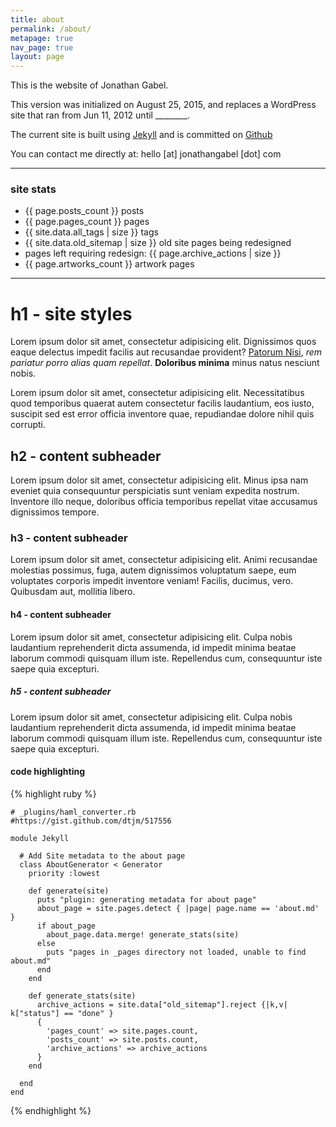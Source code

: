 ```yaml
---
title: about
permalink: /about/
metapage: true
nav_page: true
layout: page
---
```


This is the website of Jonathan Gabel.

This version was initialized on August 25, 2015, and replaces a WordPress site that ran from Jun 11, 2012 until ________.

The current site is built using [Jekyll](http://jekyllrb.com/) and is committed on [Github](https://github.com/josankapo)

You can contact me directly at: hello [at] jonathangabel [dot] com

---

### site stats

  * {{ page.posts_count }} posts
  * {{ page.pages_count }} pages
  * {{ site.data.all_tags | size }} tags
  * {{ site.data.old_sitemap | size }} old site pages being redesigned
  * pages left requiring redesign: {{ page.archive_actions | size }}
  * {{ page.artworks_count }} artwork pages

---

# h1 - site styles

Lorem ipsum dolor sit amet, consectetur adipisicing elit. Dignissimos quos eaque delectus impedit facilis aut recusandae provident?  [Patorum Nisi](#), *rem pariatur porro alias quam repellat*. **Doloribus minima** minus natus nesciunt nobis.

Lorem ipsum dolor sit amet, consectetur adipisicing elit. Necessitatibus quod temporibus quaerat autem consectetur facilis laudantium, eos iusto, suscipit sed est error officia inventore quae, repudiandae dolore nihil quis corrupti.

## h2 - content subheader

Lorem ipsum dolor sit amet, consectetur adipisicing elit. Minus ipsa nam eveniet quia consequuntur perspiciatis sunt veniam expedita nostrum. Inventore illo neque, doloribus officia temporibus repellat vitae accusamus dignissimos tempore.

### h3 - content subheader

Lorem ipsum dolor sit amet, consectetur adipisicing elit. Animi recusandae molestias possimus, fuga, autem dignissimos voluptatum saepe, eum voluptates corporis impedit inventore veniam! Facilis, ducimus, vero. Quibusdam aut, mollitia libero.

#### h4 - content subheader

Lorem ipsum dolor sit amet, consectetur adipisicing elit. Culpa nobis laudantium reprehenderit dicta assumenda, id impedit minima beatae laborum commodi quisquam illum iste. Repellendus cum, consequuntur iste saepe quia excepturi.

##### h5 - content subheader

Lorem ipsum dolor sit amet, consectetur adipisicing elit. Culpa nobis laudantium reprehenderit dicta assumenda, id impedit minima beatae laborum commodi quisquam illum iste. Repellendus cum, consequuntur iste saepe quia excepturi.


#### code highlighting

{% highlight ruby %}

    # _plugins/haml_converter.rb
    #https://gist.github.com/dtjm/517556

    module Jekyll

      # Add Site metadata to the about page
      class AboutGenerator < Generator
        priority :lowest

        def generate(site)
          puts "plugin: generating metadata for about page"
          about_page = site.pages.detect { |page| page.name == 'about.md' }
          if about_page
            about_page.data.merge! generate_stats(site)
          else
            puts "pages in _pages directory not loaded, unable to find about.md"
          end
        end

        def generate_stats(site)
          archive_actions = site.data["old_sitemap"].reject {|k,v| k["status"] == "done" }
          {
            'pages_count' => site.pages.count,
            'posts_count' => site.posts.count,
            'archive_actions' => archive_actions
          }
        end

      end
    end

{% endhighlight %}




